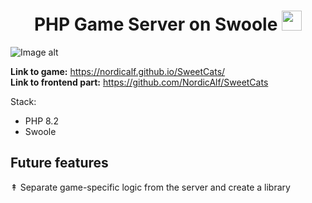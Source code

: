 <h1 align="center">PHP Game Server on Swoole
<img src="https://github.com/blackcater/blackcater/raw/main/images/Hi.gif" height="32"/></h1>

![Image alt](https://github.com/NordicAlf/PHP-Game-Server/blob/master/Screen.png)

**Link to game:** https://nordicalf.github.io/SweetCats/ <br>
**Link to frontend part:** https://github.com/NordicAlf/SweetCats <br>

Stack: 
+ PHP 8.2
+ Swoole 

Future features
------------
↟ Separate game-specific logic from the server and create a library